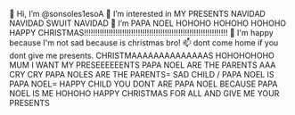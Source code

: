  👋 Hi, I’m @sonsoles1esoA
 👀 I’m interested in MY PRESENTS
 NAVIDAD NAVIDAD SWUIT NAVIDAD
 🌱 I’m PAPA NOEL HOHOHO HOHOHO
 HOHOHO HAPPY CHRISTMAS!!!!!!!!!!!!!!!!!!!!!!!!!!!!!!!!!!!!!!!!!!!!!!!!!!!!!!!!!!!!!!!!
 💞️ I'm happy because I'm not sad because is christmas bro!
 📫 dont come home if you dont give me presents.
 CHRISTMAAAAAAAAAAAAAAS HOHOHOHOHO
 MUM I WANT MY PRESEEEEEENTS
 PAPA NOEL ARE THE PARENTS AAA CRY CRY
 PAPA NOLES ARE THE PARENTS= SAD CHILD / PAPA NOEL IS PAPA NOEL= HAPPY CHILD
 YOU DONT ARE PAPA NOEL BECAUSE PAPA NOEL IS ME 
 HOHOHO HAPPY CHRISTMAS FOR ALL AND GIVE ME YOUR PRESENTS
